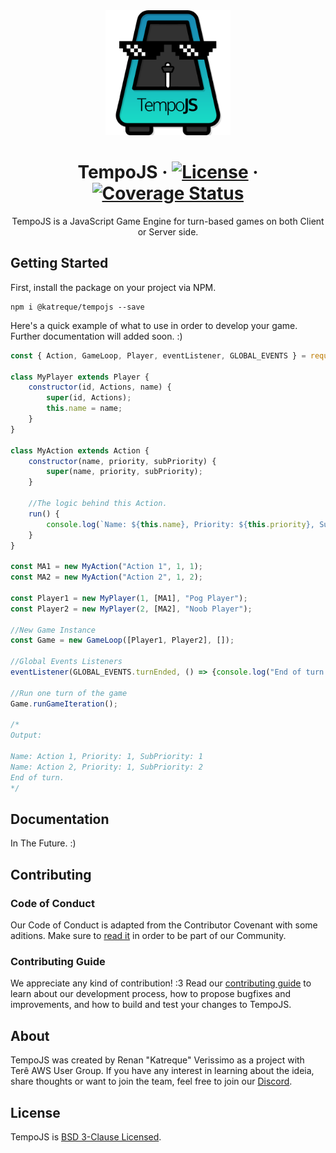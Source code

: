 <div align="center">
<img src="./images/TempoJSLogo.png" alt="drawing" width="200"/><br />

# TempoJS · [![License](https://img.shields.io/badge/License-BSD%203--Clause-blue.svg)](https://opensource.org/licenses/BSD-3-Clause) · [![Coverage Status](https://coveralls.io/repos/github/Katreque/TempoJS/badge.svg?branch=master)](https://coveralls.io/github/Katreque/TempoJS?branch=master)

TempoJS is a JavaScript Game Engine for turn-based games on both Client or Server side.

</div>

## Getting Started

First, install the package on your project via NPM.

```
npm i @katreque/tempojs --save
```

Here's a quick example of what to use in order to develop your game. Further documentation will added soon. :)

```javascript
const { Action, GameLoop, Player, eventListener, GLOBAL_EVENTS } = require("tempojs");

class MyPlayer extends Player {
    constructor(id, Actions, name) {
        super(id, Actions);
        this.name = name;
    }
}

class MyAction extends Action {
    constructor(name, priority, subPriority) {
        super(name, priority, subPriority);
    }

    //The logic behind this Action.
    run() {
        console.log(`Name: ${this.name}, Priority: ${this.priority}, SubPriority: ${this.subPriority}`);
    }
}

const MA1 = new MyAction("Action 1", 1, 1);
const MA2 = new MyAction("Action 2", 1, 2);

const Player1 = new MyPlayer(1, [MA1], "Pog Player");
const Player2 = new MyPlayer(2, [MA2], "Noob Player");

//New Game Instance
const Game = new GameLoop([Player1, Player2], []);

//Global Events Listeners
eventListener(GLOBAL_EVENTS.turnEnded, () => {console.log("End of turn.")});

//Run one turn of the game
Game.runGameIteration();

/*
Output:

Name: Action 1, Priority: 1, SubPriority: 1
Name: Action 2, Priority: 1, SubPriority: 2
End of turn.
*/
```

## Documentation

In The Future. :)

## Contributing

### Code of Conduct

Our Code of Conduct is adapted from the Contributor Covenant with some aditions. Make sure to [read it](https://github.com/Katreque/TempoJS/blob/master/CODE_OF_CONDUCT.md) in order to be part of our Community.

### Contributing Guide

We appreciate any kind of contribution! :3 Read our [contributing guide](https://github.com/Katreque/TempoJS/blob/master/CONTRIBUTING.md) to learn about our development process, how to propose bugfixes and improvements, and how to build and test your changes to TempoJS.

## About

TempoJS was created by Renan "Katreque" Verissimo as a project with Terê AWS User Group. If you have any interest in learning about the ideia, share thoughts or want to join the team, feel free to join our [Discord](https://discord.gg/SD3FtBy).

## License

TempoJS is [BSD 3-Clause Licensed](https://github.com/Katreque/TempoJS/blob/master/LICENSE).
